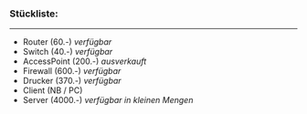 ### Stückliste:
---
- Router (60.-) *verfügbar*
- Switch (40.-) *verfügbar*
- AccessPoint (200.-) *ausverkauft*
- Firewall (600.-) *verfügbar*
- Drucker (370.-) *verfügbar*
- Client (NB / PC)
- Server (4000.-) *verfügbar in kleinen Mengen*
